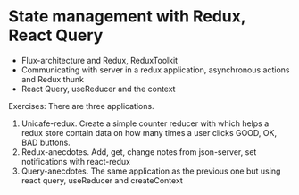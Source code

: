 # State management with Redux, React Query

- Flux-architecture and Redux, ReduxToolkit
- Communicating with server in a redux application, asynchronous actions and Redux thunk
- React Query, useReducer and the context

Exercises: 
There are three applications. 
1. Unicafe-redux. Create a simple counter reducer with which helps a redux store contain data on how many times a user clicks GOOD, OK, BAD buttons.
2. Redux-anecdotes. Add, get, change notes from json-server, set notifications with react-redux
3. Query-anecdotes. The same application as the previous one but  using react query, useReducer and createContext
